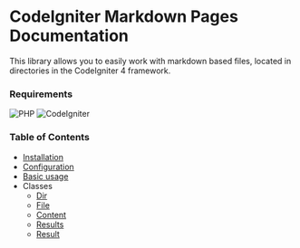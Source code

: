 # CodeIgniter Markdown Pages Documentation

This library allows you to easily work with markdown based files, located in directories in the CodeIgniter 4 framework.

### Requirements

![PHP](https://img.shields.io/badge/PHP-%5E8.1-blue)
![CodeIgniter](https://img.shields.io/badge/CodeIgniter-%5E4.3-blue)

### Table of Contents

* [Installation](installation.md)
* [Configuration](configuration.md)
* [Basic usage](basic_usage.md)
* Classes
    * [Dir](classes/dir.md)
    * [File](classes/file.md)
    * [Content](classes/content.md)
    * [Results](classes/results.md)
    * [Result](classes/result.md)

